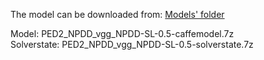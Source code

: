 The model can be downloaded from: [Models' folder](https://drive.google.com/open?id=1Amp9jJSu32tZ_DHe_ljziGzC-fE42Pfg)

Model: PED2_NPDD_vgg_NPDD-SL-0.5-caffemodel.7z<br>
Solverstate: PED2_NPDD_vgg_NPDD-SL-0.5-solverstate.7z
